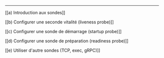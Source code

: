 ***


[[a) Introduction aux sondes]]

[[b) Configurer une seconde vitalité (liveness probe)]]

[[c) Configurer une sonde de démarrage (startup probe)]]

[[d) Configurer une sonde de préparation (readiness probe)]]

[[e) Utiliser d'autre sondes (TCP, exec, gRPC)]]

